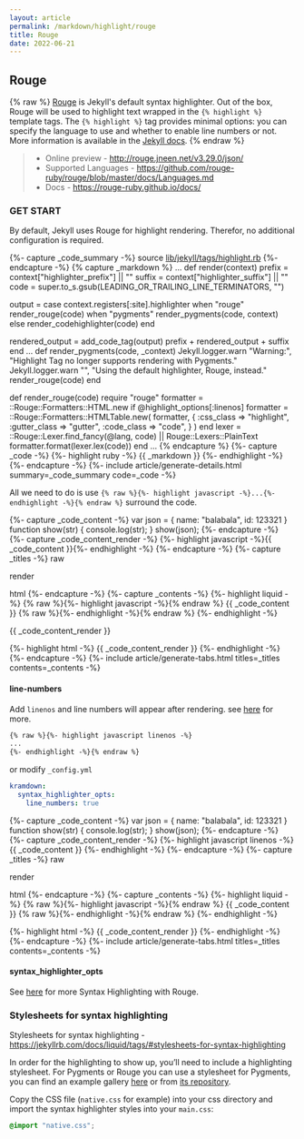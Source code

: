 ```yaml
---
layout: article
permalink: /markdown/highlight/rouge
title: Rouge
date: 2022-06-21
---
```


[jekyll-github]: https://github.com/jekyll/jekyll
[ruge-github]: https://github.com/rouge-ruby/rouge/blob/master/README.md

## Rouge

{% raw %}
[Rouge](https://github.com/rouge-ruby/rouge) is Jekyll's default syntax highlighter. Out of the box, Rouge will be used to highlight text wrapped in the `{% highlight %}` template tags. The `{% highlight %}` tag provides minimal options: you can specify the language to use and whether to enable line numbers or not. More information is available in the [Jekyll docs](https://jekyllrb.com/docs/liquid/tags/#code-snippet-highlighting).
{% endraw %}

> + Online preview - <http://rouge.jneen.net/v3.29.0/json/>
> + Supported Languages - <https://github.com/rouge-ruby/rouge/blob/master/docs/Languages.md>
> + Docs - <https://rouge-ruby.github.io/docs/>

### GET START

By default, Jekyll uses Rouge for highlight rendering. Therefor, no additional configuration is required.

<!-- ========================================================= -->
{%- capture _code_summary -%}
source <a href='https://github.com/jekyll/jekyll/blob/master/lib/jekyll/tags/highlight.rb'>lib/jekyll/tags/highlight.rb</a>
{%- endcapture -%}
{% capture _markdown %}
...
def render(context)
  prefix = context["highlighter_prefix"] || ""
  suffix = context["highlighter_suffix"] || ""
  code = super.to_s.gsub(LEADING_OR_TRAILING_LINE_TERMINATORS, "")

  output =
    case context.registers[:site].highlighter
    when "rouge"
      render_rouge(code)
    when "pygments"
      render_pygments(code, context)
    else
      render_codehighlighter(code)
    end

  rendered_output = add_code_tag(output)
  prefix + rendered_output + suffix
end
...
def render_pygments(code, _context)
  Jekyll.logger.warn "Warning:", "Highlight Tag no longer supports rendering with Pygments."
  Jekyll.logger.warn "", "Using the default highlighter, Rouge, instead."
  render_rouge(code)
end

def render_rouge(code)
  require "rouge"
  formatter = ::Rouge::Formatters::HTML.new
  if @highlight_options[:linenos]
    formatter = ::Rouge::Formatters::HTMLTable.new(
      formatter,
      {
        :css_class    => "highlight",
        :gutter_class => "gutter",
        :code_class   => "code",
      }
    )
  end
  lexer = ::Rouge::Lexer.find_fancy(@lang, code) || Rouge::Lexers::PlainText
  formatter.format(lexer.lex(code))
end
...
{% endcapture %}
{%- capture _code -%}
{%- highlight ruby -%}
{{ _markdown }}
{%- endhighlight -%}
{%- endcapture -%}
{%- include article/generate-details.html summary=_code_summary code=_code -%}
<!-- ========================================================= -->

All we need to do is use `{% raw %}{%- highlight javascript -%}...{%- endhighlight -%}{% endraw %}` surround the code.

<!-- ========================================================= -->
{%- capture _code_content -%}
var json = { name: "balabala", id: 123321 }
function show(str) {
  console.log(str);
}
show(json);
{%- endcapture -%}
{%- capture _code_content_render -%}
{%- highlight javascript -%}{{ _code_content }}{%- endhighlight -%}
{%- endcapture -%}
{%- capture _titles -%}
raw
<!-- split title -->
render
<!-- split title -->
html
{%- endcapture -%}
{%- capture _contents -%}
{%- highlight liquid -%}
{% raw %}{%- highlight javascript -%}{% endraw %}
{{ _code_content }}
{% raw %}{%- endhighlight -%}{% endraw %}
{%- endhighlight -%}
<!-- split content -->
{{ _code_content_render }}
<!-- split content -->
{%- highlight html -%}
{{ _code_content_render }}
{%- endhighlight -%}
{%- endcapture -%}
{%- include article/generate-tabs.html titles=_titles contents=_contents -%}
<!-- ========================================================= -->

#### line-numbers

Add `linenos` and line numbers will appear after rendering. see [here](https://jekyllrb.com/docs/liquid/tags/#line-numbers) for more.

```html
{% raw %}{%- highlight javascript linenos -%}
...
{%- endhighlight -%}{% endraw %}
```

or modify `_config.yml`

```yml
kramdown:
  syntax_highlighter_opts:
    line_numbers: true
```

<!-- ========================================================= -->
{%- capture _code_content -%}
var json = { name: "balabala", id: 123321 }
function show(str) {
  console.log(str);
}
show(json);
{%- endcapture -%}
{%- capture _code_content_render -%}
{%- highlight javascript linenos -%}
{{ _code_content }}
{%- endhighlight -%}
{%- endcapture -%}
{%- capture _titles -%}
raw
<!-- split title -->
render
<!-- split title -->
html
{%- endcapture -%}
{%- capture _contents -%}
{%- highlight liquid -%}
{% raw %}{%- highlight javascript -%}{% endraw %}
{{ _code_content }}
{% raw %}{%- endhighlight -%}{% endraw %}
{%- endhighlight -%}
<!-- split content -->

<!-- split content -->
{%- highlight html -%}
{{ _code_content_render }}
{%- endhighlight -%}
{%- endcapture -%}
{%- include article/generate-tabs.html titles=_titles contents=_contents -%}
<!-- ========================================================= -->

#### syntax_highlighter_opts

See [here](https://kramdown.gettalong.org/syntax_highlighter/rouge.html) for more Syntax Highlighting with Rouge.

### Stylesheets for syntax highlighting

Stylesheets for syntax highlighting - <https://jekyllrb.com/docs/liquid/tags/#stylesheets-for-syntax-highlighting>

In order for the highlighting to show up, you’ll need to include a highlighting stylesheet. For Pygments or Rouge you can use a stylesheet for Pygments, you can find an example gallery [here](https://jwarby.github.io/jekyll-pygments-themes/languages/ruby.html) or from [its repository](https://github.com/jwarby/jekyll-pygments-themes).

Copy the CSS file (`native.css` for example) into your css directory and import the syntax highlighter styles into your `main.css`:

```scss
@import "native.css";
```
